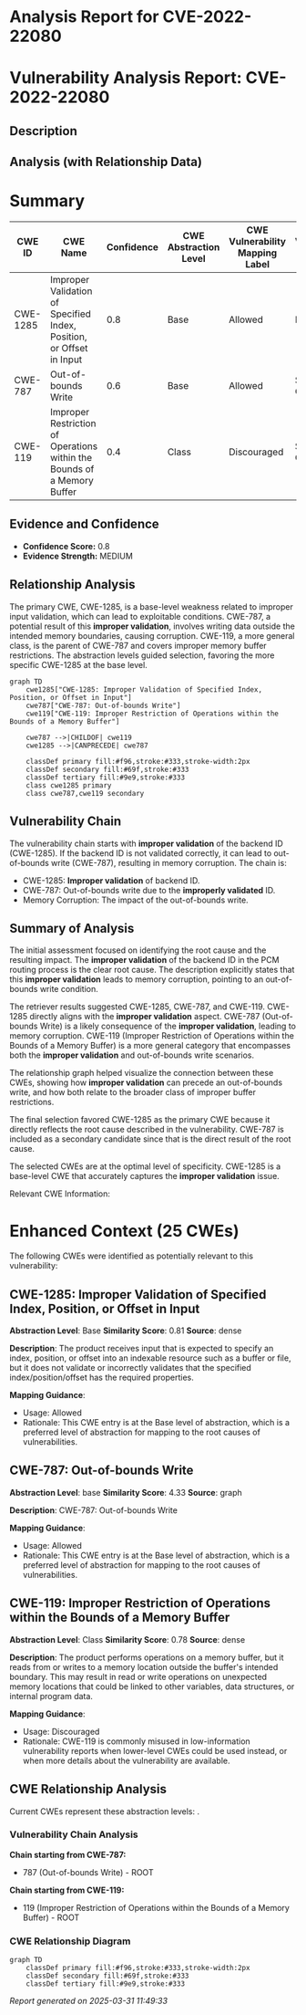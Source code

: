 # Analysis Report for CVE-2022-22080

# Vulnerability Analysis Report: CVE-2022-22080

## Description



## Analysis (with Relationship Data)

# Summary
| CWE ID | CWE Name | Confidence | CWE Abstraction Level | CWE Vulnerability Mapping Label | CWE-Vulnerability Mapping Notes |
|---|---|---|---|---|---|
| CWE-1285 | Improper Validation of Specified Index, Position, or Offset in Input | 0.8 | Base | Allowed | Primary CWE |
| CWE-787 | Out-of-bounds Write | 0.6 | Base | Allowed | Secondary Candidate |
| CWE-119 | Improper Restriction of Operations within the Bounds of a Memory Buffer | 0.4 | Class | Discouraged | Secondary Candidate |

## Evidence and Confidence

*   **Confidence Score:** 0.8
*   **Evidence Strength:** MEDIUM

## Relationship Analysis
The primary CWE, CWE-1285, is a base-level weakness related to improper input validation, which can lead to exploitable conditions. CWE-787, a potential result of this **improper validation**, involves writing data outside the intended memory boundaries, causing corruption. CWE-119, a more general class, is the parent of CWE-787 and covers improper memory buffer restrictions. The abstraction levels guided selection, favoring the more specific CWE-1285 at the base level.

```mermaid
graph TD
    cwe1285["CWE-1285: Improper Validation of Specified Index, Position, or Offset in Input"]
    cwe787["CWE-787: Out-of-bounds Write"]
    cwe119["CWE-119: Improper Restriction of Operations within the Bounds of a Memory Buffer"]

    cwe787 -->|CHILDOF| cwe119
    cwe1285 -->|CANPRECEDE| cwe787

    classDef primary fill:#f96,stroke:#333,stroke-width:2px
    classDef secondary fill:#69f,stroke:#333
    classDef tertiary fill:#9e9,stroke:#333
    class cwe1285 primary
    class cwe787,cwe119 secondary
```

## Vulnerability Chain
The vulnerability chain starts with **improper validation** of the backend ID (CWE-1285). If the backend ID is not validated correctly, it can lead to out-of-bounds write (CWE-787), resulting in memory corruption. The chain is:
  - CWE-1285: **Improper validation** of backend ID.
  - CWE-787: Out-of-bounds write due to the **improperly validated** ID.
  - Memory Corruption: The impact of the out-of-bounds write.

## Summary of Analysis
The initial assessment focused on identifying the root cause and the resulting impact. The **improper validation** of the backend ID in the PCM routing process is the clear root cause. The description explicitly states that this **improper validation** leads to memory corruption, pointing to an out-of-bounds write condition.

The retriever results suggested CWE-1285, CWE-787, and CWE-119. CWE-1285 directly aligns with the **improper validation** aspect. CWE-787 (Out-of-bounds Write) is a likely consequence of the **improper validation**, leading to memory corruption. CWE-119 (Improper Restriction of Operations within the Bounds of a Memory Buffer) is a more general category that encompasses both the **improper validation** and out-of-bounds write scenarios.

The relationship graph helped visualize the connection between these CWEs, showing how **improper validation** can precede an out-of-bounds write, and how both relate to the broader class of improper buffer restrictions.

The final selection favored CWE-1285 as the primary CWE because it directly reflects the root cause described in the vulnerability. CWE-787 is included as a secondary candidate since that is the direct result of the root cause.

The selected CWEs are at the optimal level of specificity. CWE-1285 is a base-level CWE that accurately captures the **improper validation** issue.

Relevant CWE Information:

# Enhanced Context (25 CWEs)
The following CWEs were identified as potentially relevant to this vulnerability:

## CWE-1285: Improper Validation of Specified Index, Position, or Offset in Input
**Abstraction Level**: Base
**Similarity Score**: 0.81
**Source**: dense

**Description**:
The product receives input that is expected to specify an index, position, or offset into an indexable resource such as a buffer or file, but it does not validate or incorrectly validates that the specified index/position/offset has the required properties.

**Mapping Guidance**:
- Usage: Allowed
- Rationale: This CWE entry is at the Base level of abstraction, which is a preferred level of abstraction for mapping to the root causes of vulnerabilities.

## CWE-787: Out-of-bounds Write
**Abstraction Level**: base
**Similarity Score**: 4.33
**Source**: graph

**Description**:
CWE-787: Out-of-bounds Write

**Mapping Guidance**:
- Usage: Allowed
- Rationale: This CWE entry is at the Base level of abstraction, which is a preferred level of abstraction for mapping to the root causes of vulnerabilities.

## CWE-119: Improper Restriction of Operations within the Bounds of a Memory Buffer
**Abstraction Level**: Class
**Similarity Score**: 0.78
**Source**: dense

**Description**:
The product performs operations on a memory buffer, but it reads from or writes to a memory location outside the buffer's intended boundary. This may result in read or write operations on unexpected memory locations that could be linked to other variables, data structures, or internal program data.

**Mapping Guidance**:
- Usage: Discouraged
- Rationale: CWE-119 is commonly misused in low-information vulnerability reports when lower-level CWEs could be used instead, or when more details about the vulnerability are available.


## CWE Relationship Analysis

Current CWEs represent these abstraction levels: .


### Vulnerability Chain Analysis

**Chain starting from CWE-787:**
- 787 (Out-of-bounds Write) - ROOT


**Chain starting from CWE-119:**
- 119 (Improper Restriction of Operations within the Bounds of a Memory Buffer) - ROOT



### CWE Relationship Diagram

```mermaid
graph TD
    classDef primary fill:#f96,stroke:#333,stroke-width:2px
    classDef secondary fill:#69f,stroke:#333
    classDef tertiary fill:#9e9,stroke:#333
```



*Report generated on 2025-03-31 11:49:33*
